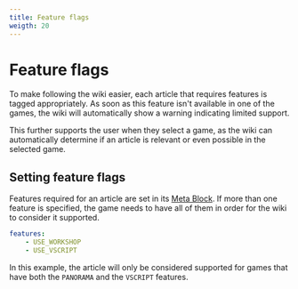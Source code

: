 ```yaml
---
title: Feature flags
weigth: 20
---
```


# Feature flags

To make following the wiki easier, each article that requires features is tagged appropriately. As soon as this feature isn't available in one of the games, the wiki will automatically show a warning indicating limited support.

This further supports the user when they select a game, as the wiki can automatically determine if an article is relevant or even possible in the selected game.

## Setting feature flags

Features required for an article are set in its [Meta Block](editing-articles#meta-block). If more than one feature is specified, the game needs to have all of them in order for the wiki to consider it supported.

```yaml
features:
    - USE_WORKSHOP
    - USE_VSCRIPT
```

In this example, the article will only be considered supported for games that have both the `PANORAMA` and the `VSCRIPT` features.
